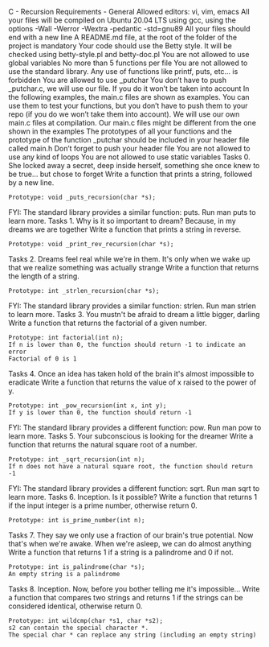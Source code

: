 C - Recursion
Requirements - General
Allowed editors: vi, vim, emacs
All your files will be compiled on Ubuntu 20.04 LTS using gcc, using the options -Wall -Werror -Wextra -pedantic -std=gnu89
All your files should end with a new line
A README.md file, at the root of the folder of the project is mandatory
Your code should use the Betty style. It will be checked using betty-style.pl and betty-doc.pl
You are not allowed to use global variables
No more than 5 functions per file
You are not allowed to use the standard library. Any use of functions like printf, puts, etc… is forbidden
You are allowed to use _putchar
You don’t have to push _putchar.c, we will use our file. If you do it won’t be taken into account
In the following examples, the main.c files are shown as examples. You can use them to test your functions, but you don’t have to push them to your repo (if you do we won’t take them into account). We will use our own main.c files at compilation. Our main.c files might be different from the one shown in the examples
The prototypes of all your functions and the prototype of the function _putchar should be included in your header file called main.h
Don’t forget to push your header file
You are not allowed to use any kind of loops
You are not allowed to use static variables
Tasks 0. She locked away a secret, deep inside herself, something she once knew to be true... but chose to forget
Write a function that prints a string, followed by a new line.

	Prototype: void _puts_recursion(char *s);
FYI: The standard library provides a similar function: puts. Run man puts to learn more.
Tasks 1. Why is it so important to dream? Because, in my dreams we are together
Write a function that prints a string in reverse.

	Prototype: void _print_rev_recursion(char *s);
Tasks 2. Dreams feel real while we're in them. It's only when we wake up that we realize something was actually strange
Write a function that returns the length of a string.

	Prototype: int _strlen_recursion(char *s);
FYI: The standard library provides a similar function: strlen. Run man strlen to learn more.
Tasks 3. You mustn't be afraid to dream a little bigger, darling
Write a function that returns the factorial of a given number.

	Prototype: int factorial(int n);
	If n is lower than 0, the function should return -1 to indicate an error
	Factorial of 0 is 1
Tasks 4. Once an idea has taken hold of the brain it's almost impossible to eradicate
Write a function that returns the value of x raised to the power of y.

	Prototype: int _pow_recursion(int x, int y);
	If y is lower than 0, the function should return -1
FYI: The standard library provides a different function: pow. Run man pow to learn more.
Tasks 5. Your subconscious is looking for the dreamer
Write a function that returns the natural square root of a number.

	Prototype: int _sqrt_recursion(int n);
	If n does not have a natural square root, the function should return -1
FYI: The standard library provides a different function: sqrt. Run man sqrt to learn more.
Tasks 6. Inception. Is it possible?
Write a function that returns 1 if the input integer is a prime number, otherwise return 0.

	Prototype: int is_prime_number(int n);
Tasks 7. They say we only use a fraction of our brain's true potential. Now that's when we're awake. When we're asleep, we can do almost anything
Write a function that returns 1 if a string is a palindrome and 0 if not.

	Prototype: int is_palindrome(char *s);
	An empty string is a palindrome
Tasks 8. Inception. Now, before you bother telling me it's impossible...
Write a function that compares two strings and returns 1 if the strings can be considered identical, otherwise return 0.

	Prototype: int wildcmp(char *s1, char *s2);
	s2 can contain the special character *.
	The special char * can replace any string (including an empty string)
